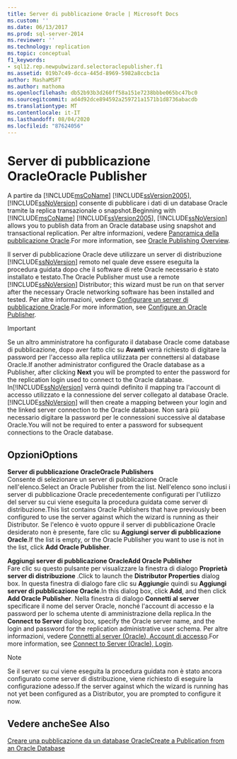 ```yaml
---
title: Server di pubblicazione Oracle | Microsoft Docs
ms.custom: ''
ms.date: 06/13/2017
ms.prod: sql-server-2014
ms.reviewer: ''
ms.technology: replication
ms.topic: conceptual
f1_keywords:
- sql12.rep.newpubwizard.selectoraclepublisher.f1
ms.assetid: 019b7c49-dcca-445d-8969-5982a8ccbc1a
author: MashaMSFT
ms.author: mathoma
ms.openlocfilehash: db52b93b3d260ff58a151e7238bbbe065bc47bc0
ms.sourcegitcommit: ad4d92dce894592a259721a1571b1d8736abacdb
ms.translationtype: MT
ms.contentlocale: it-IT
ms.lasthandoff: 08/04/2020
ms.locfileid: "87624056"
---
```

# <a name="oracle-publisher"></a><span data-ttu-id="1bee6-102">Server di pubblicazione Oracle</span><span class="sxs-lookup"><span data-stu-id="1bee6-102">Oracle Publisher</span></span>
  <span data-ttu-id="1bee6-103">A partire da [!INCLUDE[msCoName](../../includes/msconame-md.md)] [!INCLUDE[ssVersion2005](../../includes/ssversion2005-md.md)], [!INCLUDE[ssNoVersion](../../includes/ssnoversion-md.md)] consente di pubblicare i dati di un database Oracle tramite la replica transazionale o snapshot.</span><span class="sxs-lookup"><span data-stu-id="1bee6-103">Beginning with [!INCLUDE[msCoName](../../includes/msconame-md.md)] [!INCLUDE[ssVersion2005](../../includes/ssversion2005-md.md)], [!INCLUDE[ssNoVersion](../../includes/ssnoversion-md.md)] allows you to publish data from an Oracle database using snapshot and transactional replication.</span></span> <span data-ttu-id="1bee6-104">Per altre informazioni, vedere [Panoramica della pubblicazione Oracle](non-sql/oracle-publishing-overview.md).</span><span class="sxs-lookup"><span data-stu-id="1bee6-104">For more information, see [Oracle Publishing Overview](non-sql/oracle-publishing-overview.md).</span></span>  
  
 <span data-ttu-id="1bee6-105">Il server di pubblicazione Oracle deve utilizzare un server di distribuzione [!INCLUDE[ssNoVersion](../../includes/ssnoversion-md.md)] remoto nel quale deve essere eseguita la procedura guidata dopo che il software di rete Oracle necessario è stato installato e testato.</span><span class="sxs-lookup"><span data-stu-id="1bee6-105">The Oracle Publisher must use a remote [!INCLUDE[ssNoVersion](../../includes/ssnoversion-md.md)] Distributor; this wizard must be run on that server after the necessary Oracle networking software has been installed and tested.</span></span> <span data-ttu-id="1bee6-106">Per altre informazioni, vedere [Configurare un server di pubblicazione Oracle](non-sql/configure-an-oracle-publisher.md).</span><span class="sxs-lookup"><span data-stu-id="1bee6-106">For more information, see [Configure an Oracle Publisher](non-sql/configure-an-oracle-publisher.md).</span></span>  
  
> [!IMPORTANT]  
>  <span data-ttu-id="1bee6-107">Se un altro amministratore ha configurato il database Oracle come database di pubblicazione, dopo aver fatto clic su **Avanti** verrà richiesto di digitare la password per l'accesso alla replica utilizzata per connettersi al database Oracle.</span><span class="sxs-lookup"><span data-stu-id="1bee6-107">If another administrator configured the Oracle database as a Publisher, after clicking **Next** you will be prompted to enter the password for the replication login used to connect to the Oracle database.</span></span> <span data-ttu-id="1bee6-108">In[!INCLUDE[ssNoVersion](../../includes/ssnoversion-md.md)] verrà quindi definito il mapping tra l'account di accesso utilizzato e la connessione del server collegato al database Oracle.</span><span class="sxs-lookup"><span data-stu-id="1bee6-108">[!INCLUDE[ssNoVersion](../../includes/ssnoversion-md.md)] will then create a mapping between your login and the linked server connection to the Oracle database.</span></span> <span data-ttu-id="1bee6-109">Non sarà più necessario digitare la password per le connessioni successive al database Oracle.</span><span class="sxs-lookup"><span data-stu-id="1bee6-109">You will not be required to enter a password for subsequent connections to the Oracle database.</span></span>  
  
## <a name="options"></a><span data-ttu-id="1bee6-110">Opzioni</span><span class="sxs-lookup"><span data-stu-id="1bee6-110">Options</span></span>  
 <span data-ttu-id="1bee6-111">**Server di pubblicazione Oracle**</span><span class="sxs-lookup"><span data-stu-id="1bee6-111">**Oracle Publishers**</span></span>  
 <span data-ttu-id="1bee6-112">Consente di selezionare un server di pubblicazione Oracle nell'elenco.</span><span class="sxs-lookup"><span data-stu-id="1bee6-112">Select an Oracle Publisher from the list.</span></span> <span data-ttu-id="1bee6-113">Nell'elenco sono inclusi i server di pubblicazione Oracle precedentemente configurati per l'utilizzo del server su cui viene eseguita la procedura guidata come server di distribuzione.</span><span class="sxs-lookup"><span data-stu-id="1bee6-113">This list contains Oracle Publishers that have previously been configured to use the server against which the wizard is running as their Distributor.</span></span> <span data-ttu-id="1bee6-114">Se l'elenco è vuoto oppure il server di pubblicazione Oracle desiderato non è presente, fare clic su **Aggiungi server di pubblicazione Oracle**.</span><span class="sxs-lookup"><span data-stu-id="1bee6-114">If the list is empty, or the Oracle Publisher you want to use is not in the list, click **Add Oracle Publisher**.</span></span>  
  
 <span data-ttu-id="1bee6-115">**Aggiungi server di pubblicazione Oracle**</span><span class="sxs-lookup"><span data-stu-id="1bee6-115">**Add Oracle Publisher**</span></span>  
 <span data-ttu-id="1bee6-116">Fare clic su questo pulsante per visualizzare la finestra di dialogo **Proprietà server di distribuzione** .</span><span class="sxs-lookup"><span data-stu-id="1bee6-116">Click to launch the **Distributor Properties** dialog box.</span></span> <span data-ttu-id="1bee6-117">In questa finestra di dialogo fare clic su **Aggiungi**e quindi su **Aggiungi server di pubblicazione Oracle**.</span><span class="sxs-lookup"><span data-stu-id="1bee6-117">In this dialog box, click **Add**, and then click **Add Oracle Publisher**.</span></span> <span data-ttu-id="1bee6-118">Nella finestra di dialogo **Connetti al server** specificare il nome del server Oracle, nonché l'account di accesso e la password per lo schema utente di amministrazione della replica.</span><span class="sxs-lookup"><span data-stu-id="1bee6-118">In the **Connect to Server** dialog box, specify the Oracle server name, and the login and password for the replication administrative user schema.</span></span> <span data-ttu-id="1bee6-119">Per altre informazioni, vedere [Connetti al server &#40;Oracle&#41;, Account di accesso](connect-to-server-oracle-login.md).</span><span class="sxs-lookup"><span data-stu-id="1bee6-119">For more information, see [Connect to Server &#40;Oracle&#41;, Login](connect-to-server-oracle-login.md).</span></span>  
  
> [!NOTE]  
>  <span data-ttu-id="1bee6-120">Se il server su cui viene eseguita la procedura guidata non è stato ancora configurato come server di distribuzione, viene richiesto di eseguire la configurazione adesso.</span><span class="sxs-lookup"><span data-stu-id="1bee6-120">If the server against which the wizard is running has not yet been configured as a Distributor, you are prompted to configure it now.</span></span>  
  
## <a name="see-also"></a><span data-ttu-id="1bee6-121">Vedere anche</span><span class="sxs-lookup"><span data-stu-id="1bee6-121">See Also</span></span>  
 [<span data-ttu-id="1bee6-122">Creare una pubblicazione da un database Oracle</span><span class="sxs-lookup"><span data-stu-id="1bee6-122">Create a Publication from an Oracle Database</span></span>](publish/create-a-publication-from-an-oracle-database.md)   

  
  
